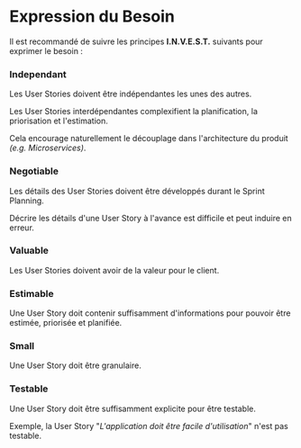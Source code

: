 # Expression du Besoin

Il est recommandé de suivre les principes **I.N.V.E.S.T.** suivants pour exprimer le besoin :

### Independant

Les User Stories doivent être indépendantes les unes des autres.

Les User Stories interdépendantes complexifient la planification, la priorisation et l'estimation.

Cela encourage naturellement le découplage dans l'architecture du produit _\(e.g. Microservices\)_.

### Negotiable

Les détails des User Stories doivent être développés durant le Sprint Planning.

Décrire les détails d'une User Story à l'avance est difficile et peut induire en erreur.

### **Valuable**

Les User Stories doivent avoir de la valeur pour le client.

### **Estimable**

Une User Story doit contenir suffisamment d'informations pour pouvoir être estimée, priorisée et planifiée.

### **Small**

Une User Story doit être granulaire.

### **Testable**

Une User Story doit être suffisamment explicite pour être testable.

Exemple, la User Story "_L'application doit être facile d'utilisation_" n'est pas testable.

